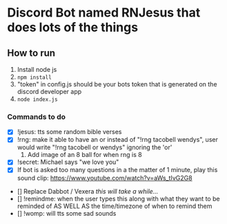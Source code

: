 # Discord Bot named RNJesus that does lots of the things

## How to run
1. Install node js
1. `npm install` 
1. "token" in config.js should be your bots token that is generated on the discord developer app
1. `node index.js`

### Commands to do
- [x] !jesus: tts some random bible verses
- [x] !rng: make it able to have an or instead of "!rng tacobell wendys", user would write "!rng tacobell or wendys" ignoring the 'or'
     1. Add image of an 8 ball for when rng is 8
- [x] !secret: Michael says "we love you"
- [x] If bot is asked too many questions in a the matter of 1 minute, play this sound clip: https://www.youtube.com/watch?v=aWs_tIvG2G8
- [] Replace Dabbot / Vexera <em> this will take a while... </em>
- [] !remindme: when the user types this along with what they want to be reminded of AS WELL AS the time/timezone of when to remind them
- [] !womp: will tts some sad sounds

